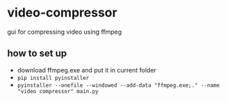# video-compressor
gui for compressing video using ffmpeg

## how to set up
- download ffmpeg.exe and put it in current folder
- `pip install pyinstaller`
- `pyinstaller --onefile --windowed --add-data "ffmpeg.exe;." --name "video compressor" main.py`
